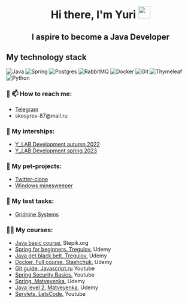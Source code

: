 <h1 align="center">Hi there, I'm Yuri
<img src="https://github.com/blackcater/blackcater/raw/main/images/Hi.gif" height="32"/></h1> 
<h2 align="center">I aspire to become a Java Developer</h2> 

<h2>My technology stack</h2> 

![Java](https://img.shields.io/badge/java-%23ED8B00.svg?style=for-the-badge&logo=java&logoColor=white)
![Spring](https://img.shields.io/badge/spring-%236DB33F.svg?style=for-the-badge&logo=spring&logoColor=white)
![Postgres](https://img.shields.io/badge/postgres-%23316192.svg?style=for-the-badge&logo=postgresql&logoColor=white)
![RabbitMQ](https://img.shields.io/badge/Rabbitmq-FF6600?style=for-the-badge&logo=rabbitmq&logoColor=white)
![Docker](https://img.shields.io/badge/docker-%230db7ed.svg?style=for-the-badge&logo=docker&logoColor=white)
![Git](https://img.shields.io/badge/git-%23F05033.svg?style=for-the-badge&logo=git&logoColor=white)
![Thymeleaf](https://img.shields.io/badge/Thymeleaf-%23005C0F.svg?style=for-the-badge&logo=Thymeleaf&logoColor=white)
![Python](https://img.shields.io/badge/python-3670A0?style=for-the-badge&logo=python&logoColor=ffdd54)

<h3>🔭 📫 How to reach me:</h3>
<UL>
<li><a href = "https://t.me/YurySkosyrev">Telegram</a></li>
<li>skosyrev-87@mail.ru</li> 
</UL>

<h3>🔭 My interships:</h3>
<UL>
<li><a href = "https://github.com/YurySkosyrev/ylab-autumn-intership-2022">Y_LAB Development autumn 2022</a></li>
<li><a href = "https://github.com/YurySkosyrev/ylab-spring-intership-2023">Y_LAB Development spring 2023</a></li> 
</UL>

<h3>🌱 My pet-projects:</h3>
<UL>
<li><a href = "https://github.com/YurySkosyrev/Sweeter">Twitter-clone</a></li>
<li><a href = "https://github.com/YurySkosyrev/JavaSweeper">Windows minesweeper</a></li>
</UL>

<h3>📝 My test tasks:</h3>
<UL>
<li><a href = "https://github.com/YurySkosyrev/gridnine-testing">Gridnine Systems</a></li>
</UL>

<h3>👨‍💻 My courses:</h3>
<UL>
<li><a href = "https://github.com/YurySkosyrev/StepikJava">Java basic course.</a> Stepik.org</li>
<li><a href = "https://github.com/YurySkosyrev/SpringCourseUdemy">Spring for beginners. Tregulov.</a> Udemy</li>
<li><a href = "https://github.com/YurySkosyrev/JavaGetTheBlackBeltUdemy">Java get black belt. Tregulov.</a> Udemy</li>
<li><a href = "https://github.com/YurySkosyrev/DockerTheFullCourseUdemy">Docker. Full course. Stashchuk.</a> Udemy</li>
<li><a href = "https://github.com/YurySkosyrev/git-course">Git guide. Javascript.ru</a> Youtube</li>
<li><a href = "https://github.com/YurySkosyrev/springSecurityBasic">Spring Security Basics.</a> Youtube</li>
<li><a href = "https://github.com/YurySkosyrev/SpringCourseMatveyenka">Spring. Matveyenka.</a> Udemy</li>  
<li><a href = "https://github.com/YurySkosyrev/java-part2-matveyenka">Java level 2. Matveyenka.</a> Udemy</li>  
<li><a href = "https://github.com/YurySkosyrev/servletLetsCode">Servlets. LetsCode.</a> Youtube</li>
</UL>
